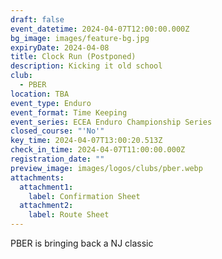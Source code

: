 ```yaml
---
draft: false
event_datetime: 2024-04-07T12:00:00.000Z
bg_image: images/feature-bg.jpg
expiryDate: 2024-04-08
title: Clock Run (Postponed)
description: Kicking it old school
club:
  - PBER
location: TBA
event_type: Enduro
event_format: Time Keeping
event_series: ECEA Enduro Championship Series
closed_course: "'No'"
key_time: 2024-04-07T13:00:20.513Z
check_in_time: 2024-04-07T11:00:00.000Z
registration_date: ""
preview_image: images/logos/clubs/pber.webp
attachments:
  attachment1:
    label: Confirmation Sheet
  attachment2:
    label: Route Sheet
---
```

PBER is bringing back a NJ classic
